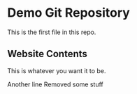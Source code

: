 # Demo Git Repository

This is the first file in this repo.

## Website Contents

This is whatever you want it to be.

Another line
Removed some stuff
